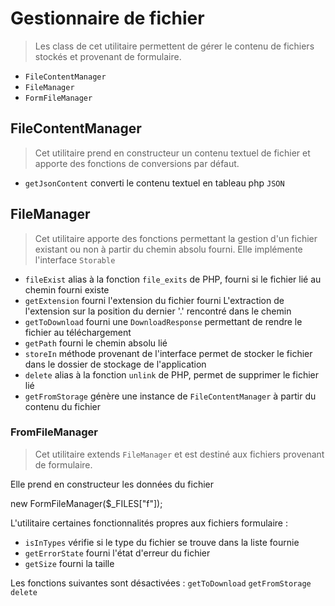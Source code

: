 # Gestionnaire de fichier

> Les class de cet utilitaire permettent de gérer le contenu de fichiers stockés et provenant de formulaire.

- <code>FileContentManager</code>
- <code>FileManager</code>
- <code>FormFileManager</code>

## FileContentManager

> Cet utilitaire prend en constructeur un contenu textuel de fichier et apporte des fonctions de conversions par défaut.

- <code>getJsonContent</code> converti le contenu textuel en tableau php <code>JSON</code>

## FileManager

> Cet utilitaire apporte des fonctions permettant la gestion d'un fichier existant ou non à partir du chemin absolu fourni. Elle implémente l'interface <code>Storable</code>

- <code>fileExist</code> alias à la fonction <code>file_exits</code> de PHP, fourni si le fichier lié au chemin fourni existe
- <code>getExtension</code> fourni l'extension du fichier fourni 
    <note>L'extraction de l'extension sur la position du dernier '.' rencontré dans le chemin</note>
- <code>getToDownload</code> fourni une <code>DownloadResponse</code> permettant de rendre le fichier au téléchargement
- <code>getPath</code> fourni le chemin absolu lié
- <code>storeIn</code> méthode provenant de l'interface permet de stocker le fichier dans le dossier de stockage de l'application
- <code>delete</code> alias à la fonction <code>unlink</code> de PHP, permet de supprimer le fichier lié
- <code>getFromStorage</code> génère une instance de <code>FileContentManager</code> à partir du contenu du fichier

### FromFileManager

> Cet utilitaire extends <code>FileManager</code> et est destiné aux fichiers provenant de formulaire.

Elle prend en constructeur les données du fichier

<code-block lang="php">new FormFileManager($_FILES["f"]);</code-block>

L'utilitaire certaines fonctionnalités propres aux fichiers formulaire :

- <code>isInTypes</code> vérifie si le type du fichier se trouve dans la liste fournie
- <code>getErrorState</code> fourni l'état d'erreur du fichier
- <code>getSize</code> fourni la taille

<warning>Les fonctions suivantes sont désactivées : <code>getToDownload</code> <code>getFromStorage</code> <code>delete</code> </warning>